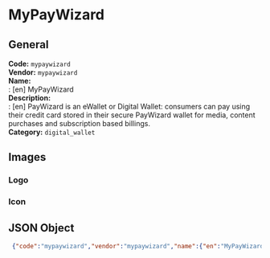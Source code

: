 # MyPayWizard 
## General 
**Code:** `mypaywizard`  
**Vendor:** `mypaywizard`  
**Name:**  
:	[en] MyPayWizard  
**Description:**  
: [en] PayWizard is an eWallet or Digital Wallet: consumers can pay using their credit card stored in their secure PayWizard wallet for media, content purchases and subscription based billings.  
**Category:** `digital_wallet`  
## Images 
### Logo 
### Icon 
## JSON Object 
```json
 {"code":"mypaywizard","vendor":"mypaywizard","name":{"en":"MyPayWizard"},"description":{"en":"PayWizard is an eWallet or Digital Wallet: consumers can pay using their credit card stored in their secure PayWizard wallet for media, content purchases and subscription based billings."},"countries":null,"category":"digital_wallet"}```  
